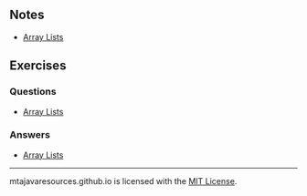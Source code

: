## Notes
* [Array Lists](/notes/arraylists)

## Exercises
### Questions
* [Array Lists](/exercises/questions/arraylists)
### Answers
* [Array Lists](/exercises/answers/arraylists)

***
mtajavaresources.github.io is licensed with the [MIT License](/LICENSE).
